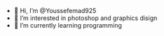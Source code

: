 - 👋 Hi, I’m @Youssefemad925
- 👀 I’m interested in photoshop and graphics disign
- 🌱 I’m currently learning programming
<!---
Youssefemad925/Youssefemad925 is a ✨ special ✨ repository because its `README.md` (this file) appears on your GitHub profile.
You can click the Preview link to take a look at your changes.
--->
